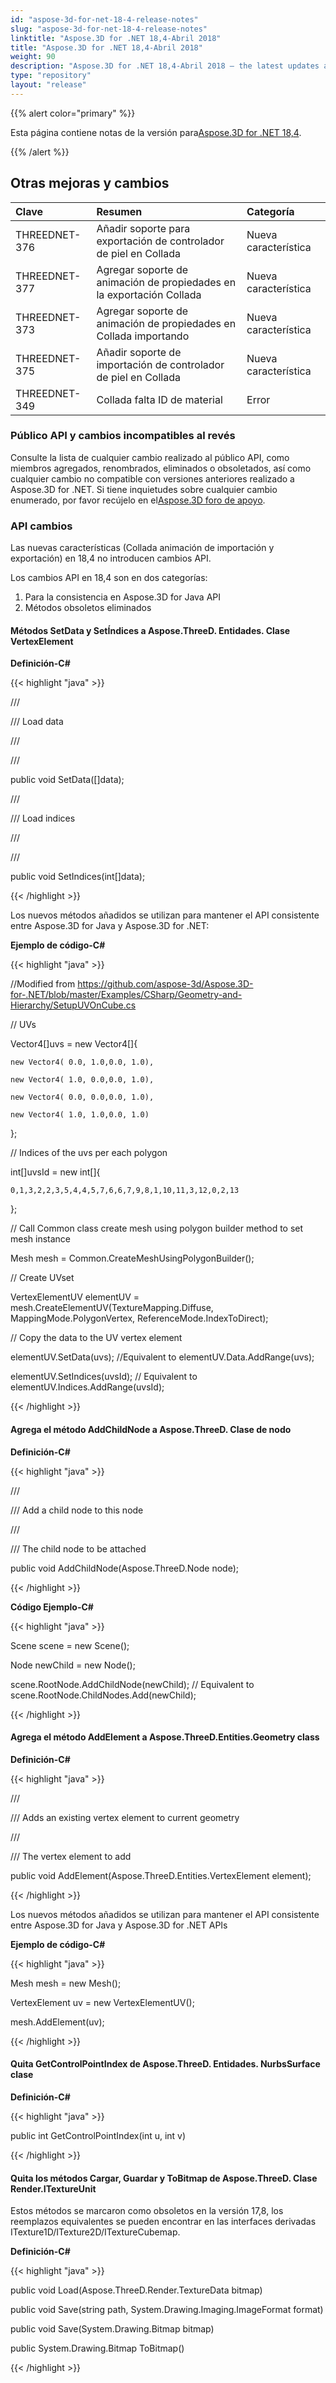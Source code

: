 ```yaml
---
id: "aspose-3d-for-net-18-4-release-notes"
slug: "aspose-3d-for-net-18-4-release-notes"
linktitle: "Aspose.3D for .NET 18,4-Abril 2018"
title: "Aspose.3D for .NET 18,4-Abril 2018"
weight: 90
description: "Aspose.3D for .NET 18,4-Abril 2018 – the latest updates and fixes."
type: "repository"
layout: "release"
---
```

{{% alert color="primary" %}}

Esta página contiene notas de la versión para[Aspose.3D for .NET 18,4](https://www.nuget.org/packages/Aspose.3D/18.4.0).

{{% /alert %}}
## **Otras mejoras y cambios**

|**Clave**|**Resumen**|**Categoría**|
|:- |:- |:- |
|THREEDNET-376|Añadir soporte para exportación de controlador de piel en Collada|Nueva característica|
|THREEDNET-377|Agregar soporte de animación de propiedades en la exportación Collada|Nueva característica|
|THREEDNET-373|Agregar soporte de animación de propiedades en Collada importando|Nueva característica|
|THREEDNET-375|Añadir soporte de importación de controlador de piel en Collada|Nueva característica|
|THREEDNET-349|Collada falta ID de material|Error|
### **Público API y cambios incompatibles al revés**
Consulte la lista de cualquier cambio realizado al público API, como miembros agregados, renombrados, eliminados o obsoletados, así como cualquier cambio no compatible con versiones anteriores realizado a Aspose.3D for .NET. Si tiene inquietudes sobre cualquier cambio enumerado, por favor recújelo en el[Aspose.3D foro de apoyo](https://forum.aspose.com/c/3d/18).
### **API cambios**
Las nuevas características (Collada animación de importación y exportación) en 18,4 no introducen cambios API.

Los cambios API en 18,4 son en dos categorías:

1. Para la consistencia en Aspose.3D for Java API
1. Métodos obsoletos eliminados
#### **Métodos SetData y SetÍndices a Aspose.ThreeD. Entidades. Clase VertexElement**
**Definición-C#**

{{< highlight "java" >}}

 /// <summary>

/// Load data

/// </summary>

/// <param name="data"></param>

public void SetData([]data);

/// <summary>

/// Load indices

/// </summary>

/// <param name="data"></param>

public void SetIndices(int[]data);

{{< /highlight >}}

Los nuevos métodos añadidos se utilizan para mantener el API consistente entre Aspose.3D for Java y Aspose.3D for .NET:

**Ejemplo de código-C#**

{{< highlight "java" >}}

 //Modified from https://github.com/aspose-3d/Aspose.3D-for-.NET/blob/master/Examples/CSharp/Geometry-and-Hierarchy/SetupUVOnCube.cs

// UVs

Vector4[]uvs = new Vector4[]{

    new Vector4( 0.0, 1.0,0.0, 1.0),

    new Vector4( 1.0, 0.0,0.0, 1.0),

    new Vector4( 0.0, 0.0,0.0, 1.0),

    new Vector4( 1.0, 1.0,0.0, 1.0)

};

// Indices of the uvs per each polygon

int[]uvsId = new int[]{

    0,1,3,2,2,3,5,4,4,5,7,6,6,7,9,8,1,10,11,3,12,0,2,13

};

// Call Common class create mesh using polygon builder method to set mesh instance

Mesh mesh = Common.CreateMeshUsingPolygonBuilder();

// Create UVset

VertexElementUV elementUV = mesh.CreateElementUV(TextureMapping.Diffuse, MappingMode.PolygonVertex, ReferenceMode.IndexToDirect);

// Copy the data to the UV vertex element

elementUV.SetData(uvs); //Equivalent to elementUV.Data.AddRange(uvs);

elementUV.SetIndices(uvsId); // Equivalent to elementUV.Indices.AddRange(uvsId);

{{< /highlight >}}
#### **Agrega el método AddChildNode a Aspose.ThreeD. Clase de nodo**
**Definición-C#**

{{< highlight "java" >}}

 /// <summary>

/// Add a child node to this node

/// </summary>

/// <param name="node">The child node to be attached</param>

public void AddChildNode(Aspose.ThreeD.Node node);

{{< /highlight >}}

**Código Ejemplo-C#**

{{< highlight "java" >}}

 Scene scene = new Scene();

Node newChild = new Node();

scene.RootNode.AddChildNode(newChild); // Equivalent to scene.RootNode.ChildNodes.Add(newChild);

{{< /highlight >}}


#### **Agrega el método AddElement a Aspose.ThreeD.Entities.Geometry class**
**Definición-C#**

{{< highlight "java" >}}

 /// <summary>

/// Adds an existing vertex element to current geometry

/// </summary>

/// <param name="element">The vertex element to add</param>

public void AddElement(Aspose.ThreeD.Entities.VertexElement element);

{{< /highlight >}}

Los nuevos métodos añadidos se utilizan para mantener el API consistente entre Aspose.3D for Java y Aspose.3D for .NET APIs

**Ejemplo de código-C#**

{{< highlight "java" >}}

 Mesh mesh = new Mesh();

VertexElement uv = new VertexElementUV();

mesh.AddElement(uv);

{{< /highlight >}}
#### **Quita GetControlPointIndex de Aspose.ThreeD. Entidades. NurbsSurface clase**
**Definición-C#**

{{< highlight "java" >}}

 public int GetControlPointIndex(int u, int v)

{{< /highlight >}}
#### **Quita los métodos Cargar, Guardar y ToBitmap de Aspose.ThreeD. Clase Render.ITextureUnit**
Estos métodos se marcaron como obsoletos en la versión 17,8, los reemplazos equivalentes se pueden encontrar en las interfaces derivadas ITexture1D/ITexture2D/ITextureCubemap.

**Definición-C#**

{{< highlight "java" >}}

 public void Load(Aspose.ThreeD.Render.TextureData bitmap)

public void Save(string path, System.Drawing.Imaging.ImageFormat format)

public void Save(System.Drawing.Bitmap bitmap)

public System.Drawing.Bitmap ToBitmap()

{{< /highlight >}}
